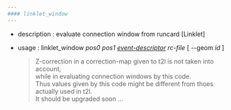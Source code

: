 ```yaml
---
#### linklet_window
---
```


+ description : evaluate connection window from runcard [Linklet]  
+ usage : linklet_window *pos0* *pos1* *[event-descriptor](event-descriptor.md)* *rc-file* [ --geom *id* ]

  > Z-correction in a correction-map given to t2l is not taken into account,  
  > while in evaluating connection windows by this code.  
  > Thus values given by this code might be different from thoes actually used in t2l.  
  > It should be upgraded soon ...  

